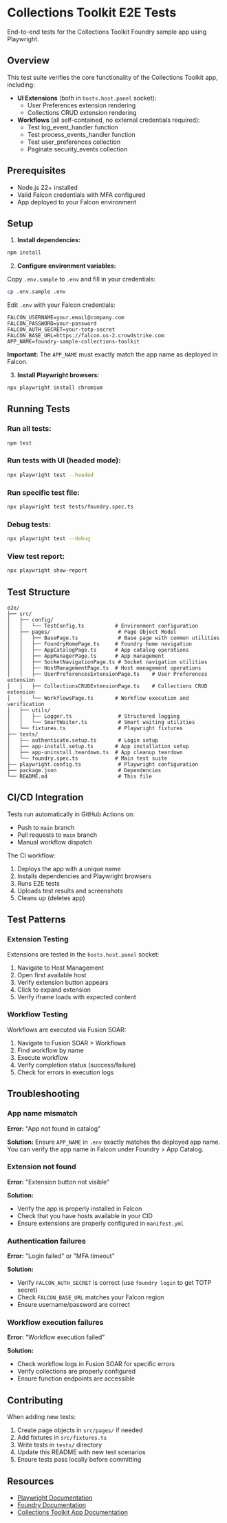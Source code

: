 # Collections Toolkit E2E Tests

End-to-end tests for the Collections Toolkit Foundry sample app using Playwright.

## Overview

This test suite verifies the core functionality of the Collections Toolkit app, including:

- **UI Extensions** (both in `hosts.host.panel` socket):
  - User Preferences extension rendering
  - Collections CRUD extension rendering
- **Workflows** (all self-contained, no external credentials required):
  - Test log_event_handler function
  - Test process_events_handler function
  - Test user_preferences collection
  - Paginate security_events collection

## Prerequisites

- Node.js 22+ installed
- Valid Falcon credentials with MFA configured
- App deployed to your Falcon environment

## Setup

1. **Install dependencies:**

```bash
npm install
```

2. **Configure environment variables:**

Copy `.env.sample` to `.env` and fill in your credentials:

```bash
cp .env.sample .env
```

Edit `.env` with your Falcon credentials:

```
FALCON_USERNAME=your.email@company.com
FALCON_PASSWORD=your-password
FALCON_AUTH_SECRET=your-totp-secret
FALCON_BASE_URL=https://falcon.us-2.crowdstrike.com
APP_NAME=foundry-sample-collections-toolkit
```

**Important:** The `APP_NAME` must exactly match the app name as deployed in Falcon.

3. **Install Playwright browsers:**

```bash
npx playwright install chromium
```

## Running Tests

### Run all tests:

```bash
npm test
```

### Run tests with UI (headed mode):

```bash
npx playwright test --headed
```

### Run specific test file:

```bash
npx playwright test tests/foundry.spec.ts
```

### Debug tests:

```bash
npx playwright test --debug
```

### View test report:

```bash
npx playwright show-report
```

## Test Structure

```
e2e/
├── src/
│   ├── config/
│   │   └── TestConfig.ts          # Environment configuration
│   ├── pages/                      # Page Object Model
│   │   ├── BasePage.ts             # Base page with common utilities
│   │   ├── FoundryHomePage.ts     # Foundry home navigation
│   │   ├── AppCatalogPage.ts      # App catalog operations
│   │   ├── AppManagerPage.ts      # App management
│   │   ├── SocketNavigationPage.ts # Socket navigation utilities
│   │   ├── HostManagementPage.ts  # Host management operations
│   │   ├── UserPreferencesExtensionPage.ts    # User Preferences extension
│   │   ├── CollectionsCRUDExtensionPage.ts    # Collections CRUD extension
│   │   └── WorkflowsPage.ts       # Workflow execution and verification
│   ├── utils/
│   │   ├── Logger.ts               # Structured logging
│   │   └── SmartWaiter.ts          # Smart waiting utilities
│   └── fixtures.ts                 # Playwright fixtures
├── tests/
│   ├── authenticate.setup.ts       # Login setup
│   ├── app-install.setup.ts       # App installation setup
│   ├── app-uninstall.teardown.ts  # App cleanup teardown
│   └── foundry.spec.ts            # Main test suite
├── playwright.config.ts            # Playwright configuration
├── package.json                    # Dependencies
└── README.md                       # This file
```

## CI/CD Integration

Tests run automatically in GitHub Actions on:
- Push to `main` branch
- Pull requests to `main` branch
- Manual workflow dispatch

The CI workflow:
1. Deploys the app with a unique name
2. Installs dependencies and Playwright browsers
3. Runs E2E tests
4. Uploads test results and screenshots
5. Cleans up (deletes app)

## Test Patterns

### Extension Testing

Extensions are tested in the `hosts.host.panel` socket:

1. Navigate to Host Management
2. Open first available host
3. Verify extension button appears
4. Click to expand extension
5. Verify iframe loads with expected content

### Workflow Testing

Workflows are executed via Fusion SOAR:

1. Navigate to Fusion SOAR > Workflows
2. Find workflow by name
3. Execute workflow
4. Verify completion status (success/failure)
5. Check for errors in execution logs

## Troubleshooting

### App name mismatch

**Error:** "App not found in catalog"

**Solution:** Ensure `APP_NAME` in `.env` exactly matches the deployed app name. You can verify the app name in Falcon under Foundry > App Catalog.

### Extension not found

**Error:** "Extension button not visible"

**Solution:**
- Verify the app is properly installed in Falcon
- Check that you have hosts available in your CID
- Ensure extensions are properly configured in `manifest.yml`

### Authentication failures

**Error:** "Login failed" or "MFA timeout"

**Solution:**
- Verify `FALCON_AUTH_SECRET` is correct (use `foundry login` to get TOTP secret)
- Check `FALCON_BASE_URL` matches your Falcon region
- Ensure username/password are correct

### Workflow execution failures

**Error:** "Workflow execution failed"

**Solution:**
- Check workflow logs in Fusion SOAR for specific errors
- Verify collections are properly configured
- Ensure function endpoints are accessible

## Contributing

When adding new tests:

1. Create page objects in `src/pages/` if needed
2. Add fixtures in `src/fixtures.ts`
3. Write tests in `tests/` directory
4. Update this README with new test scenarios
5. Ensure tests pass locally before committing

## Resources

- [Playwright Documentation](https://playwright.dev/)
- [Foundry Documentation](https://falcon.crowdstrike.com/documentation/category/c3d64B8e/falcon-foundry)
- [Collections Toolkit App Documentation](../app_docs/README.md)
